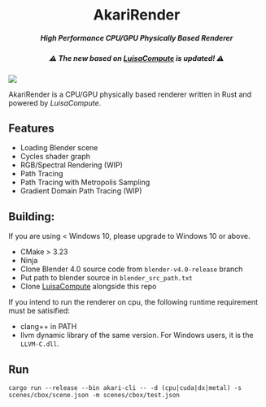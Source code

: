 <h1 align="center">AkariRender</h1>
<h5 align="center">High Performance CPU/GPU Physically Based Renderer</h5>
<h5 align="center"> ⚠ The new based on <a href=https://github.com/LuisaGroup/luisa-compute-rs>LuisaCompute</a> is updated! ⚠ </h5>

<!-- ![](gallery/beauty4k.png) -->
![](gallery/psor.png)

AkariRender is a CPU/GPU physically based renderer written in Rust and powered by *LuisaCompute*.


## Features
- Loading Blender scene
- Cycles shader graph
- RGB/Spectral Rendering (WIP)
- Path Tracing
- Path Tracing with Metropolis Sampling
- Gradient Domain Path Tracing (WIP)


## Building:
If you are using < Windows 10, please upgrade to Windows 10 or above.
- CMake > 3.23
- Ninja
- Clone Blender 4.0 source code from `blender-v4.0-release` branch
- Put path to blender source in `blender_src_path.txt`
- Clone [LuisaCompute](https://github.com/LuisaGroup/luisa-compute-rs) alongside this repo
  
If you intend to run the renderer on cpu, the following runtime requirement must be satisified:
- clang++ in PATH
- llvm dynamic library of the same version. For Windows users, it is the `LLVM-C.dll`.

## Run
```
cargo run --release --bin akari-cli -- -d (cpu|cuda|dx|metal) -s scenes/cbox/scene.json -m scenes/cbox/test.json
```
